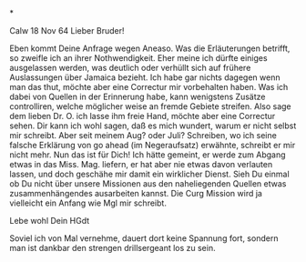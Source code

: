 <An Schott.>*

 Calw 18 Nov 64
Lieber Bruder!

Eben kommt Deine Anfrage wegen Aneaso. Was die Erläuterungen betrifft, so zweifle ich an ihrer Nothwendigkeit. Eher meine ich dürfte einiges ausgelassen werden, was deutlich oder verhüllt sich auf frühere Auslassungen über Jamaica bezieht. Ich habe gar nichts dagegen wenn man das thut, möchte aber eine Correctur mir vorbehalten haben. Was ich dabei von Quellen in der Erinnerung habe, kann wenigstens Zusätze controlliren, welche möglicher weise an fremde Gebiete streifen. Also sage dem lieben Dr. O. ich lasse ihm freie Hand, möchte aber eine Correctur sehen. Dir kann ich wohl sagen, daß es mich wundert, warum er nicht selbst mir schreibt. Aber seit meinem Aug? oder Juli? Schreiben, wo ich seine falsche Erklärung von go ahead (im Negeraufsatz) erwähnte, schreibt er mir nicht mehr. Nun das ist für Dich! Ich hätte gemeint, er werde zum Abgang etwas in das Miss. Mag. liefern, er hat aber nie etwas davon verlauten lassen, und doch geschähe mir damit ein wirklicher Dienst. Sieh Du einmal ob Du nicht über unsere Missionen aus den naheliegenden Quellen etwas zusammenhängendes ausarbeiten kannst. Die Curg Mission wird ja vielleicht ein Anfang wie Mgl mir schreibt.

 Lebe wohl
 Dein HGdt

Soviel ich von Mal vernehme, dauert dort keine Spannung fort, sondern man ist dankbar den strengen drillsergeant los zu sein.

